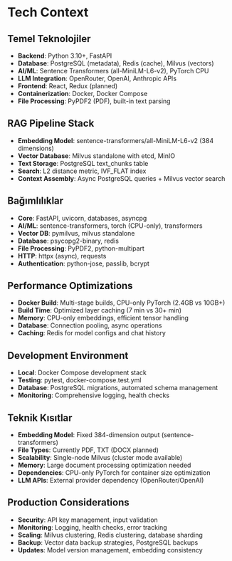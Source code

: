 # Tech Context

## Temel Teknolojiler
- **Backend**: Python 3.10+, FastAPI
- **Database**: PostgreSQL (metadata), Redis (cache), Milvus (vectors)
- **AI/ML**: Sentence Transformers (all-MiniLM-L6-v2), PyTorch CPU
- **LLM Integration**: OpenRouter, OpenAI, Anthropic APIs
- **Frontend**: React, Redux (planned)
- **Containerization**: Docker, Docker Compose
- **File Processing**: PyPDF2 (PDF), built-in text parsing

## RAG Pipeline Stack
- **Embedding Model**: sentence-transformers/all-MiniLM-L6-v2 (384 dimensions)
- **Vector Database**: Milvus standalone with etcd, MinIO
- **Text Storage**: PostgreSQL text_chunks table
- **Search**: L2 distance metric, IVF_FLAT index
- **Context Assembly**: Async PostgreSQL queries + Milvus vector search

## Bağımlılıklar
- **Core**: FastAPI, uvicorn, databases, asyncpg
- **AI/ML**: sentence-transformers, torch (CPU-only), transformers
- **Vector DB**: pymilvus, milvus standalone
- **Database**: psycopg2-binary, redis
- **File Processing**: PyPDF2, python-multipart
- **HTTP**: httpx (async), requests
- **Authentication**: python-jose, passlib, bcrypt

## Performance Optimizations
- **Docker Build**: Multi-stage builds, CPU-only PyTorch (2.4GB vs 10GB+)
- **Build Time**: Optimized layer caching (7 min vs 30+ min)
- **Memory**: CPU-only embeddings, efficient tensor handling
- **Database**: Connection pooling, async operations
- **Caching**: Redis for model configs and chat history

## Development Environment
- **Local**: Docker Compose development stack
- **Testing**: pytest, docker-compose.test.yml
- **Database**: PostgreSQL migrations, automated schema management
- **Monitoring**: Comprehensive logging, health checks

## Teknik Kısıtlar
- **Embedding Model**: Fixed 384-dimension output (sentence-transformers)
- **File Types**: Currently PDF, TXT (DOCX planned)
- **Scalability**: Single-node Milvus (cluster mode available)
- **Memory**: Large document processing optimization needed
- **Dependencies**: CPU-only PyTorch for container size optimization
- **LLM APIs**: External provider dependency (OpenRouter/OpenAI)

## Production Considerations
- **Security**: API key management, input validation
- **Monitoring**: Logging, health checks, error tracking
- **Scaling**: Milvus clustering, Redis clustering, database sharding
- **Backup**: Vector data backup strategies, PostgreSQL backups
- **Updates**: Model version management, embedding consistency 